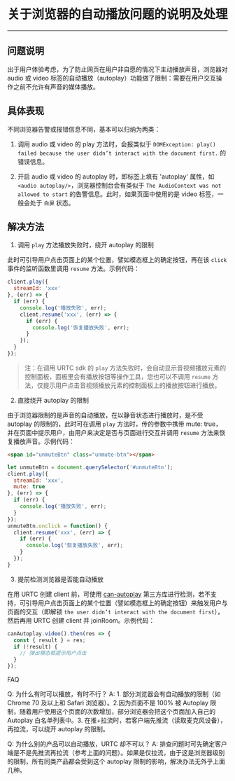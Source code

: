 # 关于浏览器的自动播放问题的说明及处理

---

## 问题说明

出于用户体验考虑，为了防止网页在用户非自愿的情况下主动播放声音，浏览器对 audio 或 video 标签的自动播放（autoplay）功能做了限制：需要在用户交互操作之前不允许有声音的媒体播放。


## 具体表现

不同浏览器告警或报错信息不同，基本可以归纳为两类：

1. 调用 audio 或 video 的 play 方法时，会报类似于 `DOMException: play() failed because the user didn’t interact with the document first.` 的错误信息。

2. 开启 audio 或 video 的 autoplay 时，即标签上填有 'autoplay' 属性，如 `<audio autoplay/>`，浏览器控制台会有类似于 `The AudioContext was not allowed to start` 的告警信息。此时，如果页面中使用的是 video 标签，一般会处于 `白屏` 状态。


## 解决方法

1. 调用 `play` 方法播放失败时，绕开 autoplay 的限制

此时可引导用户点击页面上的某个位置，譬如模态框上的确定按钮，再在该  `click`  事件的监听函数里调用 `resume` 方法。示例代码：

```js
client.play({
  streamId: 'xxx'
}, (err) => {
  if (err) {
    console.log('播放失败', err);
    client.resume('xxx', (err) => {
      if (err) {
        console.log('恢复播放失败', err);
      }
    });
  }
});
```

> 注：在调用 URTC sdk 的 `play` 方法失败时，会自动显示音视频播放元素的控制面板，面板里会有播放按钮等操作工具，您也可以不调用 `resume` 方法，仅提示用户点击音视频播放元素的控制面板上的播放按钮进行播放。

2. 直接绕开 autoplay 的限制

由于浏览器限制的是声音的自动播放，在以静音状态进行播放时，是不受 autoplay 的限制的，此时可在调用 `play` 方法时，传的参数中携带 mute: true，并在页面中提示用户，由用户来决定是否与页面进行交互并调用 `resume` 方法来恢复播放声音。示例代码：

```html
<span id="unmuteBtn" class="unmute-btn"></span>
```

```js
let unmuteBtn = document.querySelector('#unmuteBtn');
client.play({
  streamId: 'xxx',
  mute: true
}, (err) => {
  if (err) {
    console.log('播放失败', err);
  }
});
unmuteBtn.onclick = function() {
  client.resume('xxx', (err) => {
    if (err) {
      console.log('恢复播放失败', err);
    }
  });
}
```

3. 提前检测浏览器是否能自动播放

在用 URTC 创建 client 前，可使用 [can-autoplay](https://www.npmjs.com/package/can-autoplay) 第三方库进行检测，若不支持，可引导用户点击页面上的某个位置（譬如模态框上的确定按钮）来触发用户与页面的交互（即解锁 `the user didn’t interact with the document first`），然后再用 URTC 创建 client 并 joinRoom。示例代码：

```js
canAutoplay.video().then(res => {
  const { result } = res;
  if (!result) {
    // 弹出模态框提示用户点击
  }
});
```

FAQ

Q: 为什么有时可以播放，有时不行？
A: 1. 部分浏览器会有自动播放的限制（如 Chrome 70 及以上和 Safari 浏览器）。2.因为页面不是 100% 被 Autoplay 限制，随着用户使用这个页面的次数增加，部分浏览器会把这个页面加入自己的 Autoplay 白名单列表中。3. 在推+拉流时，若客户端先推流（读取麦克风设备），再拉流，可以绕开 autoplay 的限制。

Q: 为什么别的产品可以自动播放，URTC 却不可以？
A: 排查问题时可先确定客户端是不是先推流再拉流（参考上面的问题）。如果是仅拉流，由于这是浏览器级别的限制，所有同类产品都会受到这个 autoplay 限制的影响，解决办法无外乎上面几种。